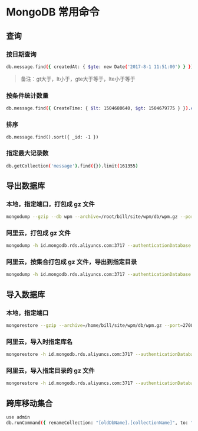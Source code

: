 # MongoDB 常用命令

## 查询

### 按日期查询

```bash
db.message.find({ createdAt: { $gte: new Date('2017-8-1 11:51:00') } })
```

> 备注：gt大于，lt小于，gte大于等于，lte小于等于

### 按条件统计数量

```bash
db.message.find({ CreateTime: { $lt: 1504680640, $gt: 1504679775 } }).count()
```

### 排序

```mongodb
db.message.find().sort({ _id: -1 })
```

### 指定最大记录数

```bash
db.getCollection('message').find({}).limit(161355)
```

## 导出数据库

### 本地，指定端口，打包成 gz 文件

```bash
mongodump --gzip --db wpm --archive=/root/bill/site/wpm/db/wpm.gz --port=27082
```

### 阿里云，打包成 gz 文件

```bash
mongodump -h id.mongodb.rds.aliyuncs.com:3717 --authenticationDatabase admin -u root -p password -d wmp --gzip --archive=/data/backup/wmp.gz
```

### 阿里云，按集合打包成 gz 文件，导出到指定目录

```bash
mongodump -h id.mongodb.rds.aliyuncs.com:3717 --authenticationDatabase admin -u root -p password -d wpm -o /data/backup --gzip
```

## 导入数据库

### 本地，指定端口

```bash
mongorestore --gzip --archive=/home/bill/site/wpm/db/wpm.gz --port=27082
```

### 阿里云，导入时指定库名

```bash
mongorestore -h id.mongodb.rds.aliyuncs.com:3717 --authenticationDatabase admin -u root -p password -d wmp2 --gzip --archive=/data/backup/wmp.gz
```

### 阿里云，导入指定目录的 gz 文件

```bash
mongorestore -h id.mongodb.rds.aliyuncs.com:3717 --authenticationDatabase admin -u root -p password -d wpm2 /data/backup/wpm --gzip
```

## 跨库移动集合

```bash
use admin
db.runCommand({ renameCollection: "[oldDbName].[collectionName]", to: "[newDbName].[collectionName]" })
```
